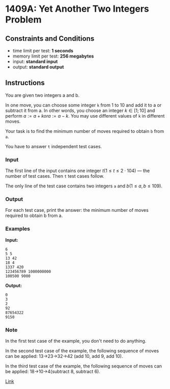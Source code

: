 # 1409A: Yet Another Two Integers Problem

## Constraints and Conditions

- time limit per test: **1 seconds**
- memory limit per test: **256 megabytes**
- input: **standard input**
- output: **standard output**

## Instructions

You are given two integers a and b.

In one move, you can choose some integer `k` from 1 to 10 and add it to a or subtract it from a. In other words, you choose an integer $k∈[1;10]$ and perform $a:=a+k or a:=a−k$. You may use different values of `k` in different moves.

Your task is to find the minimum number of moves required to obtain `b` from `a`.

You have to answer `t` independent test cases.

### Input

The first line of the input contains one integer $t (1≤t≤2⋅104)$ — the number of test cases. Then `t` test cases follow.

The only line of the test case contains two integers `a` and $b (1≤a,b≤109)$.

### Output

For each test case, print the answer: the minimum number of moves required to obtain b from a.

### Examples

**Input:**

```
6
5 5
13 42
18 4
1337 420
123456789 1000000000
100500 9000
```

**Output:**

```
0
3
2
92
87654322
9150
```

### Note

In the first test case of the example, you don't need to do anything.

In the second test case of the example, the following sequence of moves can be applied: 13→23→32→42 (add 10, add 9, add 10).

In the third test case of the example, the following sequence of moves can be applied: 18→10→4(subtract 8, subtract 6).

[Link](https://codeforces.com/problemset/problem/1409/A)
